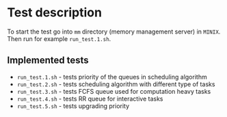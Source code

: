 # Test description
To start the test go into `mm` directory (memory management server) in `MINIX`. Then run for example `run_test.1.sh`.
## Implemented tests
- `run_test.1.sh` - tests priority of the queues in scheduling algorithm
- `run_test.2.sh` - tests scheduling algorithm with different type of tasks
- `run_test.3.sh` - tests FCFS queue used for computation heavy tasks
- `run_test.4.sh` - tests RR queue for interactive tasks
- `run_test.5.sh` - tests upgrading priority